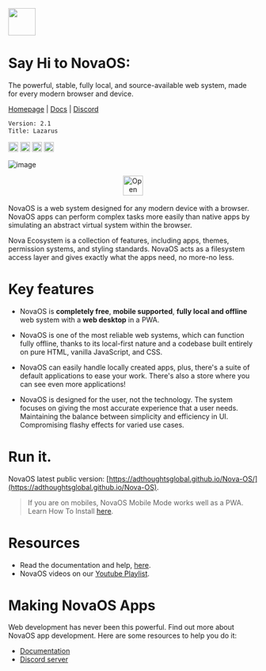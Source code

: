 <img height="55" src="https://github.com/user-attachments/assets/928feace-3086-413a-8376-2f131c3e2f91"/>

# Say Hi to NovaOS:
The powerful, stable, fully local, and source-available web system, made for every modern browser and device.

[Homepage](https://adthoughtsglobal.github.io/NovaOS/) | [Docs](https://novaos.gitbook.io/novaos-docs) | [Discord](https://discord.gg/atkqbwEQU8)

```txt
Version: 2.1
Title: Lazarus
```
<img height="20" src="https://img.shields.io/github/languages/count/adthoughtsglobal/Nova-OS"/> <img height="20" src="https://img.shields.io/github/last-commit/adthoughtsglobal/Nova-dev-repl-rl"/> <a href="https://rotur.dev"><img src="https://rotur.dev/rotur%20badge.png" height="20" alt="This OS supports rotur"></a> <a href="https://adthoughtsglobal.github.io/screens/donate.html"> <img src="https://i.ibb.co/WvmDbGm0/Support-2.png" height="20" alt="Support NovaOS"></a>

![image](https://i.ibb.co/B2G7xV5f/image.png)
<div align="center"> <a href="https://github.com/adthoughtsglobal/Nova-OS?tab=readme-ov-file#how-do-i-access"> <img src="https://i.ibb.co/GQxMggbW/Support-3.png" height="40" alt="Open  NovaOS"></a></div>
<br>
NovaOS is a web system designed for any modern device with a browser. NovaOS apps can perform complex tasks more easily than native apps by simulating an abstract virtual system within the browser. 

Nova Ecosystem is a collection of features, including apps, themes, permission systems, and styling standards. NovaOS acts as a filesystem access layer and gives exactly what the apps need, no more-no less.

# Key features
- NovaOS is **completely free**, **mobile supported**, **fully local and offline** web system with a **web desktop** in a PWA.

- NovaOS is one of the most reliable web systems, which can function fully offline, thanks to its local-first nature and a codebase built entirely on pure HTML, vanilla JavaScript, and CSS.

- NovaOS can easily handle locally created apps, plus, there's a suite of default applications to ease your work. There's also a store where you can see even more applications!

- NovaOS is designed for the user, not the technology. The system focuses on giving the most accurate experience that a user needs. Maintaining the balance between simplicity and efficiency in UI. Compromising flashy effects for varied use cases.

# Run it.
NovaOS latest public version: [https://adthoughtsglobal.github.io/Nova-OS/](https://adthoughtsglobal.github.io/Nova-OS).
> If you are on mobiles, NovaOS Mobile Mode works well as a PWA. Learn How To Install [here](https://novaos.gitbook.io/main/get-started/access-novaos#installing-novaos-as-an-app-in-chrome).

# Resources
- Read the documentation and help, [here](https://novaos.gitbook.io/main).
- NovaOS videos on our [Youtube Playlist](https://www.youtube.com/watch?v=o3Xr6DHxcFo&list=PLVY7raF48Kj5cBsNIvvta5dTCleSSgQa-).

# Making NovaOS Apps
Web development has never been this powerful. Find out more about NovaOS app development. Here are some resources to help you do it:
- [Documentation](https://novaos.gitbook.io/main)
- [Discord server](https://discord.gg/atkqbwEQU8)
